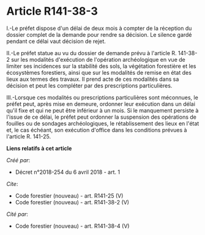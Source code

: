 # Article R141-38-3

I.-Le préfet dispose d'un délai de deux mois à compter de la réception du dossier complet de la demande pour rendre sa
décision. Le silence gardé pendant ce délai vaut décision de rejet. 

II.-Le préfet statue au vu du dossier de demande prévu à l'article R. 141-38-2 sur les modalités d'exécution de l'opération
archéologique en vue de limiter ses incidences sur la stabilité des sols, la végétation forestière et les écosystèmes
forestiers, ainsi que sur les modalités de remise en état des lieux aux termes des travaux. Il prend acte de ces modalités
dans sa décision et peut les compléter par des prescriptions particulières. 

III.-Lorsque ces modalités ou prescriptions particulières sont méconnues, le préfet peut, après mise en demeure, ordonner
leur exécution dans un délai qu'il fixe et qui ne peut être inférieur à un mois. Si le manquement persiste à l'issue de ce
délai, le préfet peut ordonner la suspension des opérations de fouilles ou de sondages archéologiques, le rétablissement des
lieux en l'état et, le cas échéant, son exécution d'office dans les conditions prévues à l'article R. 141-25.

**Liens relatifs à cet article**

_Créé par_:

  - Décret n°2018-254 du 6 avril 2018 - art. 1

_Cite_:

  - Code forestier (nouveau) - art. R141-25 (V)
  - Code forestier (nouveau) - art. R141-38-2 (V)

_Cité par_:

  - Code forestier (nouveau) - art. R141-38-4 (V)
